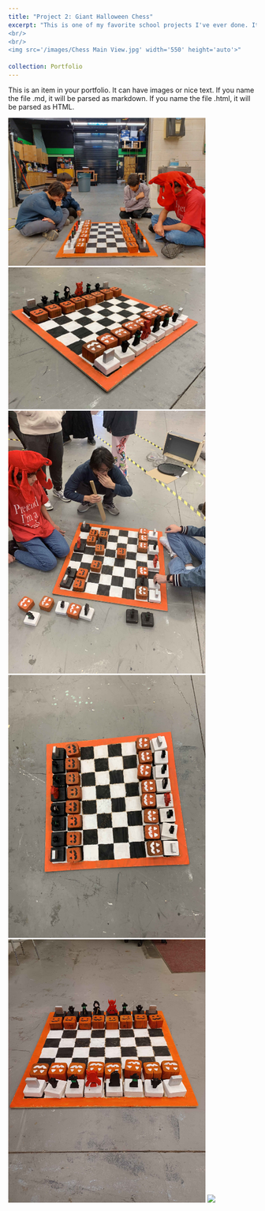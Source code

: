 ```yaml
---
title: "Project 2: Giant Halloween Chess"
excerpt: "This is one of my favorite school projects I've ever done. It's a giant Halloween-themed chess board. This 36 in x 36 in monster is made entirely out of wood and hand-painted and is one of the most ambitious projects my friends and I have ever done.  
<br/>
<br/>
<img src='/images/Chess Main View.jpg' width='550' height='auto'>"

collection: Portfolio
---
```


This is an item in your portfolio. It can have images or nice text. If you name the file .md, it will be parsed as markdown. If you name the file .html, it will be parsed as HTML. 
<p></p>
<img src='/images/Chess Group Pose.jpg' width='400' height='auto'>
<img src='/images/Chess Main View.jpg' width='400' height='auto'>
<img src='/images/Chess Playing.jpg' width='400' height='auto'>
<img src='/images/Chess Top Side View.jpg' width='400' height='auto'>
<img src='/images/Chess Top View.jpg' width='400' height='auto'>
<img src='/images/Chess w:teacher .jpg' width='400' height='auto'>
